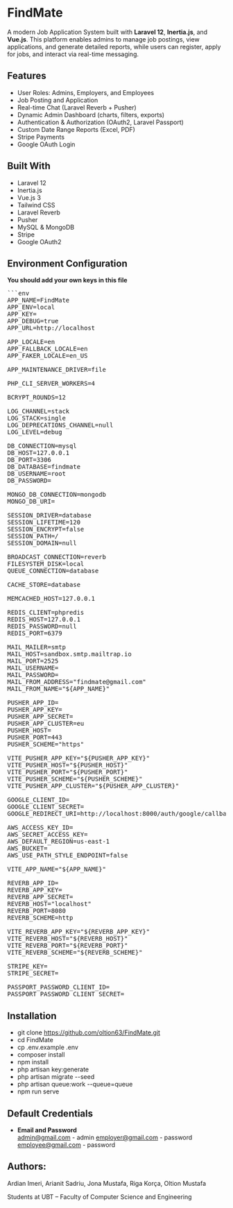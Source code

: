 # FindMate

A modern Job Application System built with **Laravel 12**, **Inertia.js**, and **Vue.js**. This platform enables admins to manage job postings, view applications, and generate detailed reports, while users can register, apply for jobs, and interact via real-time messaging.

## Features

- User Roles: Admins, Employers, and Employees  
- Job Posting and Application  
- Real-time Chat (Laravel Reverb + Pusher)  
- Dynamic Admin Dashboard (charts, filters, exports)  
- Authentication & Authorization (OAuth2, Laravel Passport)  
- Custom Date Range Reports (Excel, PDF)  
- Stripe Payments  
- Google OAuth Login  

## Built With

- Laravel 12  
- Inertia.js  
- Vue.js 3  
- Tailwind CSS  
- Laravel Reverb  
- Pusher  
- MySQL & MongoDB  
- Stripe  
- Google OAuth2  

## Environment Configuration

**You should add your own keys in this file**

<pre>```env
APP_NAME=FindMate
APP_ENV=local
APP_KEY=
APP_DEBUG=true
APP_URL=http://localhost

APP_LOCALE=en
APP_FALLBACK_LOCALE=en
APP_FAKER_LOCALE=en_US

APP_MAINTENANCE_DRIVER=file

PHP_CLI_SERVER_WORKERS=4

BCRYPT_ROUNDS=12

LOG_CHANNEL=stack
LOG_STACK=single
LOG_DEPRECATIONS_CHANNEL=null
LOG_LEVEL=debug

DB_CONNECTION=mysql
DB_HOST=127.0.0.1
DB_PORT=3306
DB_DATABASE=findmate
DB_USERNAME=root
DB_PASSWORD=

MONGO_DB_CONNECTION=mongodb
MONGO_DB_URI=

SESSION_DRIVER=database
SESSION_LIFETIME=120
SESSION_ENCRYPT=false
SESSION_PATH=/
SESSION_DOMAIN=null

BROADCAST_CONNECTION=reverb
FILESYSTEM_DISK=local
QUEUE_CONNECTION=database

CACHE_STORE=database

MEMCACHED_HOST=127.0.0.1

REDIS_CLIENT=phpredis
REDIS_HOST=127.0.0.1
REDIS_PASSWORD=null
REDIS_PORT=6379

MAIL_MAILER=smtp
MAIL_HOST=sandbox.smtp.mailtrap.io
MAIL_PORT=2525
MAIL_USERNAME=
MAIL_PASSWORD=
MAIL_FROM_ADDRESS="findmate@gmail.com"
MAIL_FROM_NAME="${APP_NAME}"

PUSHER_APP_ID=
PUSHER_APP_KEY=
PUSHER_APP_SECRET=
PUSHER_APP_CLUSTER=eu
PUSHER_HOST=
PUSHER_PORT=443
PUSHER_SCHEME="https"

VITE_PUSHER_APP_KEY="${PUSHER_APP_KEY}"
VITE_PUSHER_HOST="${PUSHER_HOST}"
VITE_PUSHER_PORT="${PUSHER_PORT}"
VITE_PUSHER_SCHEME="${PUSHER_SCHEME}"
VITE_PUSHER_APP_CLUSTER="${PUSHER_APP_CLUSTER}"

GOOGLE_CLIENT_ID=
GOOGLE_CLIENT_SECRET=
GOOGLE_REDIRECT_URI=http://localhost:8000/auth/google/callback

AWS_ACCESS_KEY_ID=
AWS_SECRET_ACCESS_KEY=
AWS_DEFAULT_REGION=us-east-1
AWS_BUCKET=
AWS_USE_PATH_STYLE_ENDPOINT=false

VITE_APP_NAME="${APP_NAME}"

REVERB_APP_ID=
REVERB_APP_KEY=
REVERB_APP_SECRET=
REVERB_HOST="localhost"
REVERB_PORT=8080
REVERB_SCHEME=http

VITE_REVERB_APP_KEY="${REVERB_APP_KEY}"
VITE_REVERB_HOST="${REVERB_HOST}"
VITE_REVERB_PORT="${REVERB_PORT}"
VITE_REVERB_SCHEME="${REVERB_SCHEME}"

STRIPE_KEY=
STRIPE_SECRET=

PASSPORT_PASSWORD_CLIENT_ID=
PASSPORT_PASSWORD_CLIENT_SECRET=
</pre>

## Installation

- git clone https://github.com/oltion63/FindMate.git
- cd FindMate
- cp .env.example .env
- composer install
- npm install
- php artisan key:generate
- php artisan migrate --seed
- php artisan queue:work --queue=queue
- npm run serve

## Default Credentials

- **Email and Password**          
admin@gmail.com    - admin
employer@gmail.com - password
employee@gmail.com - password


## Authors:

Ardian Imeri,
Arianit Sadriu,
Jona Mustafa,
Riga Korça,
Oltion Mustafa

Students at UBT – Faculty of Computer Science and Engineering
